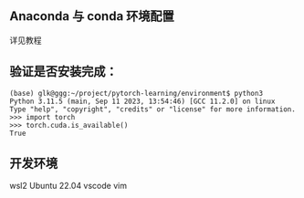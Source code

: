 ## Anaconda 与 conda 环境配置
详见教程

## 验证是否安装完成：

```
(base) glk@ggg:~/project/pytorch-learning/environment$ python3
Python 3.11.5 (main, Sep 11 2023, 13:54:46) [GCC 11.2.0] on linux
Type "help", "copyright", "credits" or "license" for more information.
>>> import torch
>>> torch.cuda.is_available()
True
```

## 开发环境
wsl2  Ubuntu 22.04
vscode
vim